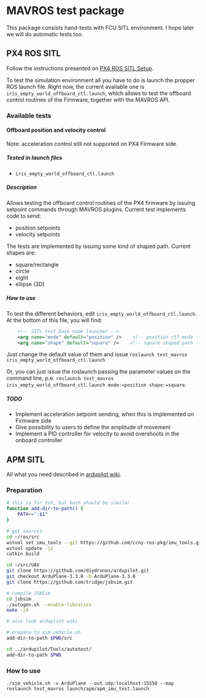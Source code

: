 MAVROS test package
===================

This package consists hand-tests with FCU SITL environment.
I hope later we will do automatic tests too.

PX4 ROS SITL
------------
Follow the instructions presented on [PX4 ROS SITL Setup][px4-sitl-wiki].

To test the simulation environment all you have to do is launch the propper ROS launch file. Right now, the current available one is `iris_empty_world_offboard_ctl.launch`, which allows to test the offboard control routines of the Firmware, together with the MAVROS API.

### Available tests

#### Offboard position and velocity control
Note: acceleration control still not supported on PX4 Firmware side.

##### Tested in launch files

- `iris_empty_world_offboard_ctl.launch`

##### Description

Allows testing the offboard control routines of the PX4 firmware by issuing setpoint commands through MAVROS plugins. Current test implements code to send:

- position setpoints
- velocity setpoints

The tests are implemented by issuing some kind of shaped path. Current shapes are:

- square/rectangle
- circle
- eight
- ellipse (3D)

##### How to use

To test the different behaviors, edit `iris_empty_world_offboard_ctl.launch`. At the bottom of this file, you will find:

```xml
	<!-- SITL test base node launcher -->
    <arg name="mode" default="position" />    <!-- position ctl mode -->
    <arg name="shape" default="square" />    <!-- square shaped path -->
```

Just change the default value of them and issue `roslaunch test_mavros iris_empty_world_offboard_ctl.launch`

Or, you can just issue the roslaunch passing the parameter values on the command line, p.e. `roslaunch test_mavros iris_empty_world_offboard_ctl.launch mode:=position shape:=square`.

##### TODO

- Implement acceleration setpoint sending, when this is implemented on Firmware side
- Give possibility to users to define the amplitude of movement
- Implement a PID controller for velocity to avoid overshoots in the onboard controller



APM SITL
--------

All what you need described in [ardupilot wiki][apm-sitl-wiki].


### Preparation

```sh
# this is for zsh, but bash should be similar
function add-dir-to-path() {
    PATH+=":$1"
}

# get sources
cd ~/ros/src
wstool set imu_tools --git https://github.com/ccny-ros-pkg/imu_tools.git -v indigo
wstool update -j2
catkin build

cd ~/src/UAV
git clone https://github.com/diydrones/ardupilot.git
git checkout ArduPlane-3.3.0 -b ArduPlane-3.3.0
git clone https://github.com/tridge/jsbsim.git

# compile JSBSim
cd jsbsim
./autogen.sh --enable-libraries
make -j4

# also look ardupliot wiki

# prepare to sim_vehicle.sh
add-dir-to-path $PWD/src

cd ../ardupilot/Tools/autotest/
add-dir-to-path $PWD
```


### How to use

```
./sim_vehicle.sh -v ArduPlane --out udp:localhost:15550 --map
roslaunch test_mavros launch/apm/apm_imu_test.launch
```


[apm-sitl-wiki]: http://dev.ardupilot.com/wiki/simulation-2/sitl-simulator-software-in-the-loop/setting-up-sitl-on-linux/
[px4-sitl-wiki]: https://pixhawk.org/dev/ros/sitl
